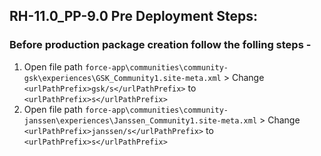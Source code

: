 ## RH-11.0_PP-9.0 Pre Deployment Steps:
### Before production package creation follow the folling steps -
1. Open file path `force-app\communities\community-gsk\experiences\GSK_Community1.site-meta.xml` > Change `<urlPathPrefix>gsk/s</urlPathPrefix>` to `<urlPathPrefix>s</urlPathPrefix>`
2. Open file path `force-app\communities\community-janssen\experiences\Janssen_Community1.site-meta.xml` > Change `<urlPathPrefix>janssen/s</urlPathPrefix>` to `<urlPathPrefix>s</urlPathPrefix>`
